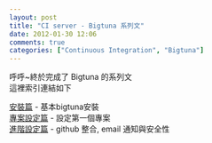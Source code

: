 ```yaml
---
layout: post
title: "CI server - Bigtuna 系列文"
date: 2012-01-30 12:06
comments: true
categories: ["Continuous Integration", "Bigtuna"]
---
```

呼呼~終於完成了 Bigtuna 的系列文  
這裡索引連結如下  
<!-- more -->

<a href="http://rubyist.marsz.tw/blog/2012-01-27/ci-system-bigtuna-install/">安裝篇</a> - 基本bigtuna安裝  
<a href="http://rubyist.marsz.tw/blog/2012-01-28/ci-system-bigtuna-setup-project/">專案設定篇</a> - 設定第一個專案  
<a href="http://rubyist.marsz.tw/blog/2012-01-29/ci-system-bigtuna-github-interation-and-email/">進階設定篇</a> - github 整合, email 通知與安全性  

